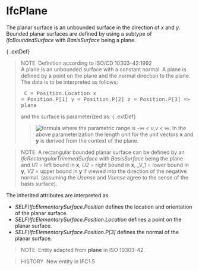 IfcPlane
========

The planar surface is an unbounded surface in the direction of _x_ and _y_. Bounded planar surfaces are defined by using a subtype of _IfcBoundedSurface_ with _BasisSurface_ being a plane.

{ .extDef}
> NOTE&nbsp; Definition according to ISO/CD 10303-42:1992  
> A plane is an unbounded surface with a constant normal. A plane is defined by a point on the plane and the normal direction to the plane. The data is to be interpreted as follows: <pre>
   C = Position.Location
   x = Position.P[1]
   y = Position.P[2]
   z = Position.P[3] =&gt; normal to plane
</pre> and the surface is parameterized as: 
{ .extDef}
>> ![formula](../../../../../../figures/ifcplane-math1.gif.gif)
>  where the parametric range is -&infin; &lt; _u,v_ &lt; &infin;. In the above parameterization the length unit for the unit vectors **x** and **y** is derived from the context of the plane.

> NOTE&nbsp; A rectangular bounded planar surface can be defined by an _IfcRectangularTrimmedSurface_ with _BasisSurface_ being the plane and _U1_ = left bound in **x**, _U2_ = right bound in **x**, _V_1 = lower bound in **y**, _V2_ = upper bound in **y** if viewed into the direction of the negative normal. (assuming the _Usense_ and _Vsense_ agree to the sense of the basis surface).

The inherited attributes are interpreted as

* _SELF\IfcElementarySurface.Position_ defines the location and orientation of the planar surface.
* _SELF\IfcElementarySurface.Position.Location_ defines a point on the planar surface.
* _SELF\IfcElementarySurface.Position.P[3]_ defines the normal of the planar surface.

> NOTE&nbsp; Entity adapted from **plane** in ISO 10303-42.

> HISTORY&nbsp; New entity in IFC1.5
